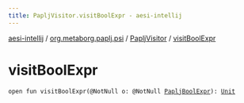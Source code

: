 ```yaml
---
title: PapljVisitor.visitBoolExpr - aesi-intellij
---
```


[aesi-intellij](../../index.html) / [org.metaborg.paplj.psi](../index.html) / [PapljVisitor](index.html) / [visitBoolExpr](.)

# visitBoolExpr

`open fun visitBoolExpr(@NotNull o: @NotNull `[`PapljBoolExpr`](../-paplj-bool-expr/index.html)`): `[`Unit`](https://kotlinlang.org/api/latest/jvm/stdlib/kotlin/-unit/index.html)